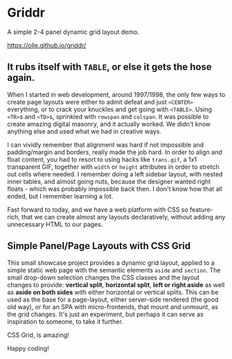 # Griddr

A simple 2-4 panel dynamic grid layout demo.

https://olle.github.io/griddr/

## It rubs itself with `TABLE`, or else it gets the hose again.

When I started in web development, around 1997/1998, the only few ways to
create page layouts were either to admit defeat and just `<CENTER>`
everything, or to crack your knuckles and get going with `<TABLE>`. Using
`<TR>`s and `<TD>`s, sprinkled with `rowspan` and `colspan`. It was possible to
create amazing digital masonry, and it actually worked. We didn't know anything
else and used what we had in creative ways.

I can vividly remember that alignment was hard if not impossible and
padding/margin and borders, really made the job hard. In order to align and
float content, you had to resort to using hacks like `trans.gif`, a 1x1
transparent GIF, together with `width` or `height` attributes in order to
stretch out cells where needed. I remember doing a left sidebar layout,
with nested inner tables, and almost going nuts, because the designer wanted
right floats - which was probably impossible back then. I don't know how that
all ended, but I remember learning a lot.

Fast forward to today, and we have a web platform with CSS so feature-rich,
that we can create almost any layouts declaratively, without adding any
unnecessary HTML to our pages.

## Simple Panel/Page Layouts with CSS Grid 

This small showcase project provides a dynamic grid layout, applied to a simple
static web page with the semantic elements `aside` and `section`. The small
drop-down selection changes the CSS classes and the layout changes to provide:
**vertical split**, **horizontal split**, **left or right aside** as well as
**aside on both sides** with either horizontal or vertical splits. This can be
used as the base for a page-layout, either server-side rendered (the good old
way), or for an SPA with micro-frontends, that mount and unmount, as the grid
changes. It's just an experiment, but perhaps it can serve as inspiration to
someone, to take it further.

CSS Grid, is amazing!

Happy coding!
